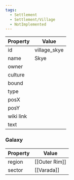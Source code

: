 ```yaml
---
tags:
  - Settlement
  - Settlement/Village
  - NotImplemented
---
```


| Property  | Value        |
| --------- | ------------ |
| id        | village_skye |
| name      | Skye         |
| owner     |              |
| culture   |              |
| bound     |              |
| type      |              |
| posX      |              |
| posY      |              |
| wiki link |              |
| text      |              |

### Galaxy
| Property | Value         |
| -------- | ------------- |
| region   | [[Outer Rim]] |
| sector   | [[Varada]]    |
